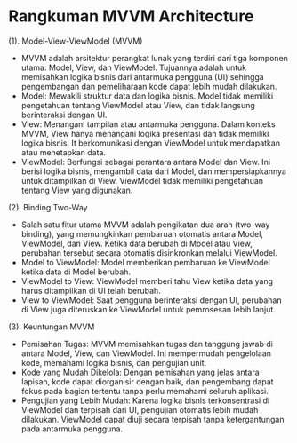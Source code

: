 # Rangkuman MVVM Architecture

(1). Model-View-ViewModel (MVVM)
- MVVM adalah arsitektur perangkat lunak yang terdiri dari tiga komponen utama: Model, View, dan ViewModel. Tujuannya adalah untuk memisahkan logika bisnis dari antarmuka pengguna (UI) sehingga pengembangan dan pemeliharaan kode dapat lebih mudah dilakukan.
- Model: Mewakili struktur data dan logika bisnis. Model tidak memiliki pengetahuan tentang ViewModel atau View, dan tidak langsung berinteraksi dengan UI.
- View: Menangani tampilan atau antarmuka pengguna. Dalam konteks MVVM, View hanya menangani logika presentasi dan tidak memiliki logika bisnis. It berkomunikasi dengan ViewModel untuk mendapatkan atau menetapkan data.
- ViewModel: Berfungsi sebagai perantara antara Model dan View. Ini berisi logika bisnis, mengambil data dari Model, dan mempersiapkannya untuk ditampilkan di View. ViewModel tidak memiliki pengetahuan tentang View yang digunakan.

(2). Binding Two-Way
- Salah satu fitur utama MVVM adalah pengikatan dua arah (two-way binding), yang memungkinkan pembaruan otomatis antara Model, ViewModel, dan View. Ketika data berubah di Model atau View, perubahan tersebut secara otomatis disinkronkan melalui ViewModel.
- Model to ViewModel: Model memberikan pembaruan ke ViewModel ketika data di Model berubah.
- ViewModel to View: ViewModel memberi tahu View ketika data yang harus ditampilkan di UI telah berubah.
- View to ViewModel: Saat pengguna berinteraksi dengan UI, perubahan di View juga diteruskan ke ViewModel untuk pemrosesan lebih lanjut.

(3). Keuntungan MVVM
- Pemisahan Tugas:
MVVM memisahkan tugas dan tanggung jawab di antara Model, View, dan ViewModel. Ini mempermudah pengelolaan kode, memahami logika bisnis, dan pengujian unit.
- Kode yang Mudah Dikelola:
Dengan pemisahan yang jelas antara lapisan, kode dapat diorganisir dengan baik, dan pengembang dapat fokus pada bagian tertentu tanpa perlu memahami seluruh aplikasi.
- Pengujian yang Lebih Mudah:
Karena logika bisnis terkonsentrasi di ViewModel dan terpisah dari UI, pengujian otomatis lebih mudah dilakukan. ViewModel dapat diuji secara terpisah tanpa ketergantungan pada antarmuka pengguna.